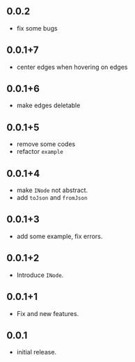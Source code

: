 ## 0.0.2

* fix some bugs

## 0.0.1+7

* center edges when hovering on edges

## 0.0.1+6

* make edges deletable

## 0.0.1+5

* remove some codes
* refactor `example`

## 0.0.1+4

* make `INode` not abstract.
* add `toJson` and `fromJson`

## 0.0.1+3

* add some example, fix errors.

## 0.0.1+2

* Introduce `INode`.

## 0.0.1+1

* Fix and new features.

## 0.0.1

* initial release.
